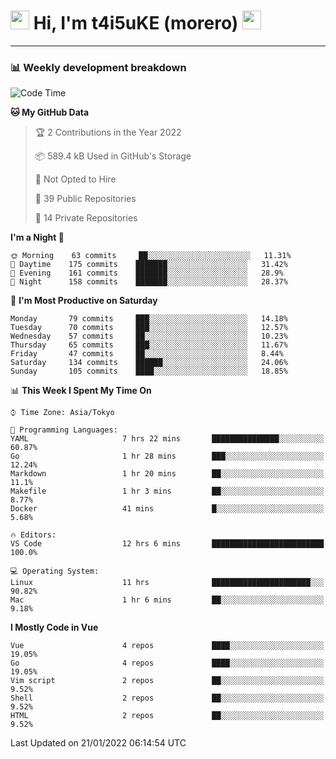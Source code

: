 <!-- Title -->
<h1>
    <img src="https://emojis.slackmojis.com/emojis/images/1600385609/10490/cactuar.gif?1600385609" width="30"/> 
    Hi, I'm t4i5uKE (morero) 
    <img src="https://emojis.slackmojis.com/emojis/images/1600385609/10490/cactuar.gif?1600385609" width="30"/>
</h1>

---

<h3> 📊 Weekly development breakdown </h3>
<!-- waka-readme-stats -->

<!--START_SECTION:waka-->
![Code Time](http://img.shields.io/badge/Code%20Time-880%20hrs%2038%20mins-blue)

**🐱 My GitHub Data** 

> 🏆 2 Contributions in the Year 2022
 > 
> 📦 589.4 kB Used in GitHub's Storage 
 > 
> 🚫 Not Opted to Hire
 > 
> 📜 39 Public Repositories 
 > 
> 🔑 14 Private Repositories  
 > 
**I'm a Night 🦉** 

```text
🌞 Morning    63 commits     ██░░░░░░░░░░░░░░░░░░░░░░░   11.31% 
🌆 Daytime    175 commits    ███████░░░░░░░░░░░░░░░░░░   31.42% 
🌃 Evening    161 commits    ███████░░░░░░░░░░░░░░░░░░   28.9% 
🌙 Night      158 commits    ███████░░░░░░░░░░░░░░░░░░   28.37%

```
📅 **I'm Most Productive on Saturday** 

```text
Monday       79 commits     ███░░░░░░░░░░░░░░░░░░░░░░   14.18% 
Tuesday      70 commits     ███░░░░░░░░░░░░░░░░░░░░░░   12.57% 
Wednesday    57 commits     ██░░░░░░░░░░░░░░░░░░░░░░░   10.23% 
Thursday     65 commits     ███░░░░░░░░░░░░░░░░░░░░░░   11.67% 
Friday       47 commits     ██░░░░░░░░░░░░░░░░░░░░░░░   8.44% 
Saturday     134 commits    ██████░░░░░░░░░░░░░░░░░░░   24.06% 
Sunday       105 commits    ████░░░░░░░░░░░░░░░░░░░░░   18.85%

```


📊 **This Week I Spent My Time On** 

```text
⌚︎ Time Zone: Asia/Tokyo

💬 Programming Languages: 
YAML                     7 hrs 22 mins       ███████████████░░░░░░░░░░   60.87% 
Go                       1 hr 28 mins        ███░░░░░░░░░░░░░░░░░░░░░░   12.24% 
Markdown                 1 hr 20 mins        ██░░░░░░░░░░░░░░░░░░░░░░░   11.1% 
Makefile                 1 hr 3 mins         ██░░░░░░░░░░░░░░░░░░░░░░░   8.77% 
Docker                   41 mins             █░░░░░░░░░░░░░░░░░░░░░░░░   5.68%

🔥 Editors: 
VS Code                  12 hrs 6 mins       █████████████████████████   100.0%

💻 Operating System: 
Linux                    11 hrs              ██████████████████████░░░   90.82% 
Mac                      1 hr 6 mins         ██░░░░░░░░░░░░░░░░░░░░░░░   9.18%

```

**I Mostly Code in Vue** 

```text
Vue                      4 repos             ████░░░░░░░░░░░░░░░░░░░░░   19.05% 
Go                       4 repos             ████░░░░░░░░░░░░░░░░░░░░░   19.05% 
Vim script               2 repos             ██░░░░░░░░░░░░░░░░░░░░░░░   9.52% 
Shell                    2 repos             ██░░░░░░░░░░░░░░░░░░░░░░░   9.52% 
HTML                     2 repos             ██░░░░░░░░░░░░░░░░░░░░░░░   9.52%

```



 Last Updated on 21/01/2022 06:14:54 UTC
<!--END_SECTION:waka-->
